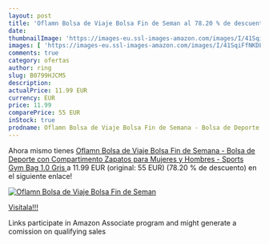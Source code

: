 ```yaml
---
layout: post
title: 'Oflamn Bolsa de Viaje Bolsa Fin de Seman al 78.20 % de descuento'
date: 
thumbnailImage: 'https://images-eu.ssl-images-amazon.com/images/I/41SqiFfNKDL._SL200_.jpg'
images: [ 'https://images-eu.ssl-images-amazon.com/images/I/41SqiFfNKDL._SL200_.jpg' ]
comments: true
category: ofertas
author: ring
slug: B0799HJCM5
description:
actualPrice: 11.99 EUR
currency: EUR
price: 11.99
comparePrice: 55 EUR
inStock: true
prodname: Oflamn Bolsa de Viaje Bolsa Fin de Semana - Bolsa de Deporte con Compartimento Zapatos para Mujeres y Hombres - Sports Gym Bag  1.0 Gris 
---
```


Ahora mismo tienes [Oflamn Bolsa de Viaje Bolsa Fin de Semana - Bolsa de Deporte con Compartimento Zapatos para Mujeres y Hombres - Sports Gym Bag  1.0 Gris ](https://www.amazon.es/dp/B0799HJCM5/?tag=tolees-21) a 11.99 EUR (original: 55 EUR) (78.20 %  de descuento) en el siguiente enlace!

[![Oflamn Bolsa de Viaje Bolsa Fin de Seman](https://images-eu.ssl-images-amazon.com/images/I/41SqiFfNKDL._SL200_.jpg)](https://www.amazon.es/dp/B0799HJCM5/?tag=tolees-21)

[Visítala!!!](https://www.amazon.es/dp/B0799HJCM5/?tag=tolees-21)

Links participate in Amazon Associate program and might generate a comission on qualifying sales
